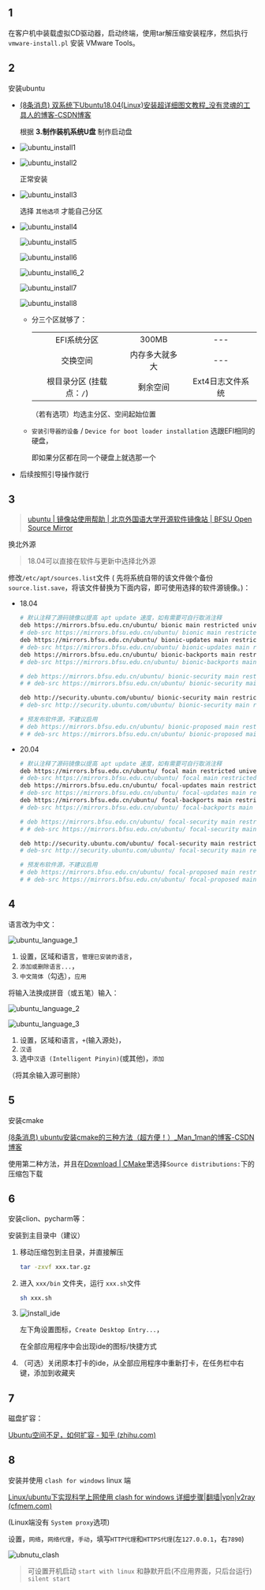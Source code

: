 ## 1

在客户机中装载虚拟CD驱动器，启动终端，使用tar解压缩安装程序，然后执行 `vmware-install.pl` 安装 VMware Tools。

## 2

安装ubuntu

-   [(8条消息) 双系统下Ubuntu18.04(Linux)安装超详细图文教程_没有灵魂的工具人的博客-CSDN博客](https://blog.csdn.net/weixin_43002433/article/details/95228648)

    根据 **3.制作装机系统U盘** 制作启动盘

-   ![ubuntu_install1](images/ubuntu_install1.png)

-   ![ubuntu_install2](images/ubuntu_install2.png)

    正常安装

-   ![ubuntu_install3](images/ubuntu_install3.png)

    选择 `其他选项` 才能自己分区

-   ![ubuntu_install4](images/ubuntu_install4.png)

    ![ubuntu_install5](images/ubuntu_install5.png)

    ![ubuntu_install6](images/ubuntu_install6.png)

    ![ubuntu_install6_2](images/ubuntu_install6_2.png)

    ![ubuntu_install7](images/ubuntu_install7.png)

    ![ubuntu_install8](images/ubuntu_install8.png)

    -   分三个区就够了：

        |                          |                |                  |
        | :----------------------: | :------------: | :--------------: |
        |       EFI系统分区        |     300MB      |       ---        |
        |         交换空间         | 内存多大就多大 |       ---        |
        | 根目录分区 (挂载点：`/`) |    剩余空间    | Ext4日志文件系统 |

        （若有选项）均选主分区、空间起始位置
        
    -   `安装引导器的设备` / `Device for boot loader installation` 选跟EFI相同的硬盘，
    
        即如果分区都在同一个硬盘上就选那一个
    
-   后续按照引导操作就行

## 3

>   [ubuntu | 镜像站使用帮助 | 北京外国语大学开源软件镜像站 | BFSU Open Source Mirror](https://mirrors.bfsu.edu.cn/help/ubuntu/)

换北外源

>   18.04可以直接在软件与更新中选择北外源

修改`/etc/apt/sources.list`文件 ( 先将系统自带的该文件做个备份`source.list.save`，将该文件替换为下面内容，即可使用选择的软件源镜像。)：

-   18.04

    ```bash
    # 默认注释了源码镜像以提高 apt update 速度，如有需要可自行取消注释
    deb https://mirrors.bfsu.edu.cn/ubuntu/ bionic main restricted universe multiverse
    # deb-src https://mirrors.bfsu.edu.cn/ubuntu/ bionic main restricted universe multiverse
    deb https://mirrors.bfsu.edu.cn/ubuntu/ bionic-updates main restricted universe multiverse
    # deb-src https://mirrors.bfsu.edu.cn/ubuntu/ bionic-updates main restricted universe multiverse
    deb https://mirrors.bfsu.edu.cn/ubuntu/ bionic-backports main restricted universe multiverse
    # deb-src https://mirrors.bfsu.edu.cn/ubuntu/ bionic-backports main restricted universe multiverse
    
    # deb https://mirrors.bfsu.edu.cn/ubuntu/ bionic-security main restricted universe multiverse
    # # deb-src https://mirrors.bfsu.edu.cn/ubuntu/ bionic-security main restricted universe multiverse
    
    deb http://security.ubuntu.com/ubuntu/ bionic-security main restricted universe multiverse
    # deb-src http://security.ubuntu.com/ubuntu/ bionic-security main restricted universe multiverse
    
    # 预发布软件源，不建议启用
    # deb https://mirrors.bfsu.edu.cn/ubuntu/ bionic-proposed main restricted universe multiverse
    # # deb-src https://mirrors.bfsu.edu.cn/ubuntu/ bionic-proposed main restricted universe multiverse
    ```

-   20.04

    ```bash
    # 默认注释了源码镜像以提高 apt update 速度，如有需要可自行取消注释
    deb https://mirrors.bfsu.edu.cn/ubuntu/ focal main restricted universe multiverse
    # deb-src https://mirrors.bfsu.edu.cn/ubuntu/ focal main restricted universe multiverse
    deb https://mirrors.bfsu.edu.cn/ubuntu/ focal-updates main restricted universe multiverse
    # deb-src https://mirrors.bfsu.edu.cn/ubuntu/ focal-updates main restricted universe multiverse
    deb https://mirrors.bfsu.edu.cn/ubuntu/ focal-backports main restricted universe multiverse
    # deb-src https://mirrors.bfsu.edu.cn/ubuntu/ focal-backports main restricted universe multiverse
    
    # deb https://mirrors.bfsu.edu.cn/ubuntu/ focal-security main restricted universe multiverse
    # # deb-src https://mirrors.bfsu.edu.cn/ubuntu/ focal-security main restricted universe multiverse
    
    deb http://security.ubuntu.com/ubuntu/ focal-security main restricted universe multiverse
    # deb-src http://security.ubuntu.com/ubuntu/ focal-security main restricted universe multiverse
    
    # 预发布软件源，不建议启用
    # deb https://mirrors.bfsu.edu.cn/ubuntu/ focal-proposed main restricted universe multiverse
    # # deb-src https://mirrors.bfsu.edu.cn/ubuntu/ focal-proposed main restricted universe multiverse
    ```

## 4

语言改为中文：

![ubuntu_language_1](images/ubuntu_language_1.png)

1.   设置，区域和语言，`管理已安装的语言`，
2.   `添加或删除语言...`，
3.   `中文简体`（勾选），`应用`

将输入法换成拼音（或五笔）输入：

![ubuntu_language_2](images/ubuntu_language_2.png)

![ubuntu_language_3](images/ubuntu_language_3.png)

1.   设置，区域和语言，`+`(输入源处)，
2.   `汉语`
3.   选中`汉语 (Intelligent Pinyin)`(或其他)，`添加`

（将其余输入源可删除）

## 5

安装cmake

[(8条消息) ubuntu安装cmake的三种方法（超方便！）_Man_1man的博客-CSDN博客](https://blog.csdn.net/Man_1man/article/details/126467371)

使用第二种方法，并且在[Download | CMake](https://cmake.org/download/)里选择`Source distributions:`下的压缩包下载

## 6

安装clion、pycharm等：

安装到主目录中（建议）

1.   移动压缩包到主目录，并直接解压

     ```bash
     tar -zxvf xxx.tar.gz
     ```

2.   进入 `xxx/bin` 文件夹，运行 `xxx.sh`文件

     ```bash
     sh xxx.sh 
     ```

3.   ![install_ide](images/install_ide.png)

     左下角设置图标，`Create Desktop Entry...`，

     在全部应用程序中会出现ide的图标/快捷方式

4.   （可选）关闭原本打卡的ide，从全部应用程序中重新打卡，在任务栏中右键，添加到收藏夹

## 7

磁盘扩容：

[Ubuntu空间不足，如何扩容 - 知乎 (zhihu.com)](https://zhuanlan.zhihu.com/p/571501575)

## 8

安装并使用 `clash for windows` linux 端

[Linux/ubuntu下实现科学上网使用 clash for windows 详细步骤|翻墙|vpn|v2ray (cfmem.com)](https://www.cfmem.com/2021/09/linux-clash-for-windows-vpnv2ray.html?m=1)

(Linux端没有 `System proxy`选项)

设置，`网络`，`网络代理`，`手动`，填写`HTTP代理`和`HTTPS代理`(左`127.0.0.1`，右`7890`)

![ubnutu_clash](images/ubnutu_clash.png)

>   可设置开机启动 `start with linux` 和静默开启(不应用界面，只后台运行) `silent start`

